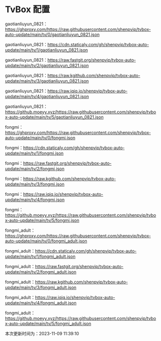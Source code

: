 # TvBox 配置

gaotianliuyun_0821：https://ghproxy.com/https://raw.githubusercontent.com/shenpvip/tvbox-auto-update/main/tv/0/gaotianliuyun_0821.json 

gaotianliuyun_0821：https://cdn.staticaly.com/gh/shenpvip/tvbox-auto-update/main/tv/1/gaotianliuyun_0821.json 

gaotianliuyun_0821：https://raw.fastgit.org/shenpvip/tvbox-auto-update/main/tv/2/gaotianliuyun_0821.json 

gaotianliuyun_0821：https://raw.kgithub.com/shenpvip/tvbox-auto-update/main/tv/3/gaotianliuyun_0821.json 

gaotianliuyun_0821：https://raw.iqiq.io/shenpvip/tvbox-auto-update/main/tv/4/gaotianliuyun_0821.json 

gaotianliuyun_0821：https://github.moeyy.xyz/https://raw.githubusercontent.com/shenpvip/tvbox-auto-update/main/tv/5/gaotianliuyun_0821.json 

fongmi：https://ghproxy.com/https://raw.githubusercontent.com/shenpvip/tvbox-auto-update/main/tv/0/fongmi.json 

fongmi：https://cdn.staticaly.com/gh/shenpvip/tvbox-auto-update/main/tv/1/fongmi.json 

fongmi：https://raw.fastgit.org/shenpvip/tvbox-auto-update/main/tv/2/fongmi.json 

fongmi：https://raw.kgithub.com/shenpvip/tvbox-auto-update/main/tv/3/fongmi.json 

fongmi：https://raw.iqiq.io/shenpvip/tvbox-auto-update/main/tv/4/fongmi.json 

fongmi：https://github.moeyy.xyz/https://raw.githubusercontent.com/shenpvip/tvbox-auto-update/main/tv/5/fongmi.json 

fongmi_adult：https://ghproxy.com/https://raw.githubusercontent.com/shenpvip/tvbox-auto-update/main/tv/0/fongmi_adult.json 

fongmi_adult：https://cdn.staticaly.com/gh/shenpvip/tvbox-auto-update/main/tv/1/fongmi_adult.json 

fongmi_adult：https://raw.fastgit.org/shenpvip/tvbox-auto-update/main/tv/2/fongmi_adult.json 

fongmi_adult：https://raw.kgithub.com/shenpvip/tvbox-auto-update/main/tv/3/fongmi_adult.json 

fongmi_adult：https://raw.iqiq.io/shenpvip/tvbox-auto-update/main/tv/4/fongmi_adult.json 

fongmi_adult：https://github.moeyy.xyz/https://raw.githubusercontent.com/shenpvip/tvbox-auto-update/main/tv/5/fongmi_adult.json 

本次更新时间为：2023-11-09 11:39:10

